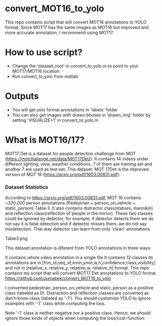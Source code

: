 # convert_MOT16_to_yolo
This repo contains script that will convert MOT16 annotations to YOLO format,
Since MOT17 has the same images as MOT16 but improved and more accurate annotation, I recommend using MOT17.


<h1>How to use script?</h1>
<ul>
<li>  Change the 'dataset_root' in convert_to_yolo.m to point to your MOT17/MOT16 location. </li>
<li>  Run convert_to_yolo from matlab </li>
</ul>

<h1>Outputs</h1>
<ul>
<li> You will get yolo format annotations in 'labels' folder</li>
<li> You can also get images with drawn bboxes in 'drawn_img' folder by setting 'VISUALIZE=1' in convert_to_yolo.m </li>
</ul>

<h1>What is MOT16/17?</h1>

MOT17 Det is a dataset for people detection challenge from MOT  (https://motchallenge.net/data/MOT17Det/). It contains 14 videos under different lighting, view, weather conditions, 7 of them are training set and another 7 are used as test set. This dataset, MOT 17Det is the improved version of MOT 16 (https://arxiv.org/pdf/1603.00831.pdf).



<h3> Dataset Statistics </h3>

According to https://arxiv.org/pdf/1603.00831.pdf, MOT 16 contains ~320,000 person annotations (Pedestrian + person_on_vehicle + static_person) Table 3.  It also contains distractor class(statues, mannikin) and reflection class(reflection of people in the mirror). These two classes could be ignored by detector, for example, if detector detects them we do not say it is false detection and if detector misses them, we do not say misdetection. That way detector can learn from only 'clean' annotations. 

Table3.png

This dataset annotation is diferent from YOLO annotations in three ways:

It contains whole video annotation in a single file
It contains 12 classes
its annotations are in [frm_id,seq_id,xmin,ymin,w,h,confidence,class,visibility] and not in [relative_x, relative_y, relative_w, relative_h] format. 
This repo contains my script that will convert MOT17 Det annotations to YOLO format. https://github.com/Jumabek/convert_MOT16_to_yolo

 I converted pedestrian, person_on_vehicle and static_person as a positive class (labeled as 0). Distraction and reflection classes are converted as don't-know class (labeled as '-1'). You should customize YOLO to ignore examples with '-1' class while computing the loss. 

Note '-1' class is neither negative nor a positive class. Hence, we should ignore those kinds of objects when computing the loss/cost-function.

